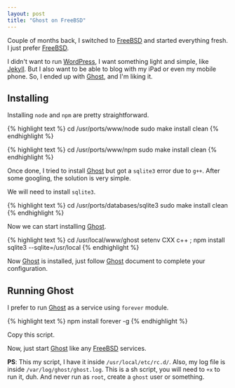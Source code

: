 ```yaml
---
layout: post
title: "Ghost on FreeBSD"
---
```

Couple of months back, I switched to [FreeBSD][fbsd] and started everything fresh. I just prefer [FreeBSD][fbsd].

I didn't want to run [WordPress][wp], I want something light and simple, like [Jekyll][jrb]. But I also want to be able to blog with my iPad or even my mobile phone. So, I ended up with [Ghost][gh-pg], and I'm liking it.

## Installing

Installing `node` and `npm` are pretty straightforward.

{% highlight text %}
cd /usr/ports/www/node
sudo make install clean
{% endhighlight %}


{% highlight text %}
cd /usr/ports/www/npm
sudo make install clean
{% endhighlight %}

Once done, I tried to install [Ghost][gh-pg] but got a `sqlite3` error due to `g++`. After some googling, the solution is very simple.

We will need to install `sqlite3`.

{% highlight text %}
cd /usr/ports/databases/sqlite3
sudo make install clean
{% endhighlight %}

Now we can start installing [Ghost][gh-pg].

{% highlight text %}
cd /usr/local/www/ghost
setenv CXX c++ ; npm install sqlite3 --sqlite=/usr/local
{% endhighlight %}

Now [Ghost][gh-pg] is installed, just follow [Ghost][gh-pg] document to complete your configuration.

## Running Ghost

I prefer to run [Ghost][gh-pg] as a service using `forever` module.

{% highlight text %}
npm install forever -g
{% endhighlight %}

Copy this script.

<script src="https://gist.github.com/jimtkm/c2134edbf9ccdec4555b.js"></script>

Now, just start [Ghost][gh-pg] like any [FreeBSD][fbsd] services.

**PS**: This my script, I have it inside `/usr/local/etc/rc.d/`. Also, my log file is inside `/var/log/ghost/ghost.log`. This is a sh script, you will need to `+x` to run it, duh. And never run as `root`, create a `ghost` user or something.


[fbsd]: http://freebsd.org/
[wp]: http://wordpress.org/
[jrb]: http://jekyllrb.com/
[gh-pg]: http://ghost.org/
